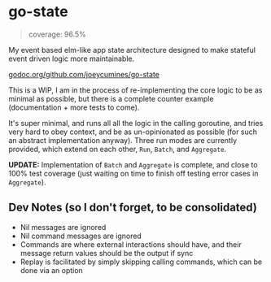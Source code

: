 # go-state

> coverage: 96.5%

My event based elm-like app state architecture designed to make stateful event driven 
logic more maintainable.

[godoc.org/github.com/joeycumines/go-state](https://godoc.org/github.com/joeycumines/go-state)

This is a WIP, I am in the process of re-implementing the core logic to be as minimal as
possible, but there is a complete counter example (documentation + more tests to come).

It's super minimal, and runs all all the logic in the calling goroutine, and tries
very hard to obey context, and be as un-opinionated as possible (for such an abstract
implementation anyway). Three run modes are currently provided, which extend on each other,
`Run`, `Batch`, and `Aggregate`.

**UPDATE:** Implementation of `Batch` and `Aggregate` is complete, and close to 100%
test coverage (just waiting on time to finish off testing error cases in `Aggregate`).

## Dev Notes (so I don't forget, to be consolidated)

- Nil messages are ignored
- Nil command messages are ignored
- Commands are where external interactions should have, and their message return values should be the output if sync
- Replay is facilitated by simply skipping calling commands, which can be done via an option
